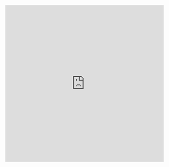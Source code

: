 <!--
 * @Author: xkloveme
 * @Date: 2021-07-28 11:53:20
 * @LastEditTime: 2021-07-28 12:39:02
 * @LastEditors: xkloveme
 * @Description: 每日天气
 * @FilePath: /utools-desktop-cloud/blog/每日更新/每日天气.md
 * @Copyright © xkloveme
-->


<iframe 
    width="100%"
    height="500"
    src="https://widget-page.qweather.net/h5/index.html?md=0123456&bg=1&lc=auto&key=fe24c6f5a7794de3af4a8ee1259c917c&v=_1627446180796"
    frameborder="0" class="zoomined-frame "
    allowfullscreen>
</iframe>